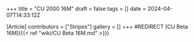 +++
title = "CU 2000 16M"
draft = false
tags = []
date = 2024-04-07T14:33:12Z

[Article]
contributors = ["Stripes"]
gallery = []
+++
#REDIRECT [CU Beta 16M]({{< ref "wiki/CU Beta 16M.md" >}})